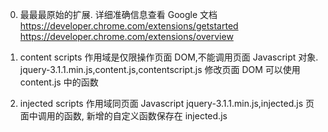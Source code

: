 0. 最最最原始的扩展. 详细准确信息查看 Google 文档
	https://developer.chrome.com/extensions/getstarted
	https://developer.chrome.com/extensions/overview

1. content scripts 作用域是仅限操作页面 DOM,不能调用页面 Javascript 对象.
	jquery-3.1.1.min.js,content.js,contentscript.js
	修改页面 DOM 可以使用 content.js 中的函数
	
2. injected scripts 作用域同页面 Javascript
	jquery-3.1.1.min.js,injected.js
	页面中调用的函数, 新增的自定义函数保存在 injected.js